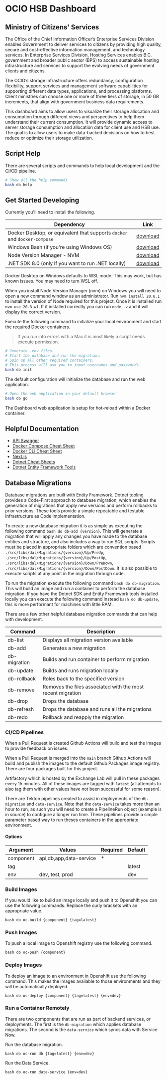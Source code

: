 # OCIO HSB Dashboard

## Ministry of Citizens' Services

The Office of the Chief Information Officer’s Enterprise Services Division enables Government to deliver services to citizens by providing high quality, secure and cost-effective information management, and technology services. In Enterprise Services Division, Hosting Services enables B.C. government and broader public sector (BPS) to access sustainable hosting infrastructure and services to support the evolving needs of government clients and citizens.

The OCIO’s storage infrastructure offers redundancy, configuration flexibility, support services and management software capabilities for supporting different data types, applications, and processing platforms. Client ministries can choose one or more of three tiers of storage, in 50 GB increments, that align with government business data requirements.

This dashboard aims to allow users to visualize their storage allocation and consumption through different views and perspectives to help them understand their current consumption. It will provide dynamic access to server storage consumption and allocation data for client use and HSB use. The goal is to allow users to make data-backed decisions on how to best reduce or optimize their storage utilization.

## Script Help

There are several scripts and commands to help local development and the CI/CD pipeline.

```bash
# Show all the help commands
bash do help
```

## Get Started Developing

Currently you'll need to install the following.

| Dependency                                                                | Link                                                               |
| ------------------------------------------------------------------------- | ------------------------------------------------------------------ |
| Docker Desktop, or equivalent that supports `docker` and `docker-compose` | [download](https://www.docker.com/products/docker-desktop/)        |
| Windows Bash (if you're using Windows OS)                                 | [download](https://git-scm.com/download/win)                       |
| Node Version Manager - NVM                                                | [download](https://github.com/coreybutler/nvm-windows/releases)    |
| .NET SDK 8.0 (only if you want to run .NET locally)                       | [download](https://dotnet.microsoft.com/en-us/download/dotnet/8.0) |

Docker Desktop on Windows defaults to WSL mode. This may work, but has known issues. You may need to turn WSL off.

When you install Node Version Manager (nvm) on Windows you will need to open a new command window as an administrator.
Run `nvm install 20.8.1` to install the version of Node required for this project.
Once it is installed run `nvm use 20.8.w1`.
If it installed correctly you can run `node -v` and it will display the correct version.

Execute the following command to initialize your local environment and start the required Docker containers.

> If you run into errors with a Mac it is most likely a script needs execute permission.

```bash
# Generate .env files.
# Start the database and run the migration.
# Spin up all other required containers.
# This process will ask you to input usernames and passwords.
bash do init
```

The default configuration will initialize the database and run the web application.

```bash
# Open the web application in your default browser
bash do go
```

The Dashboard web application is setup for hot-reload within a Docker container.

## Helpful Documentation

- [API Swagger](https://localhost:30005/api-docs)
- [Docker Compose Cheat Sheet](https://devhints.io/docker-compose)
- [Docker CLI Cheat Sheet](https://dockerlabs.collabnix.com/docker/cheatsheet/)
- [Next.js](https://nextjs.org/docs)
- [Dotnet Cheat Sheets](https://cheatography.com/tag/dotnet/)
- [Dotnet Entity Framework Tools](https://learn.microsoft.com/en-us/ef/core/cli/dotnet)

## Database Migrations

Database migrations are built with Entity Framework. Dotnet tooling provides a Code-First approach to database migration, which enables the generation of migrations that apply new versions and perform rollbacks to prior versions. These tools provide a simple repeatable and testable Infrastructure as Code implementation.

To create a new database migration it is as simple as executing the following command `bash do db-add {version}`. This will generate a migration that will apply any changes you have made to the database entities and structure, and also includes a way to run SQL scripts. Scripts must be placed in appropriate folders which are convention based `./src/libs/dal/Migrations/{version}/Up/PreUp`, `./src/libs/dal/Migrations/{version}/Up/PostUp`, `./src/libs/dal/Migrations/{version}/Down/PreDown`, `./src/libs/dal/Migrations/{version}/Down/PostDown`. It is also possible to execute scripts at any point in the migration through code.

To run the migration execute the following command `bash do db-migration`. This will build an image and run a container to perform the database migration. If you have the Dotnet SDK and Entity Framework tools installed locally you can execute the following command instead `bash do db-update`, this is more performant for machines with little RAM.

There are a few other helpful database migration commands that can help with development.

| Command      | Description                                                 |
| ------------ | ----------------------------------------------------------- |
| db-list      | Displays all migration version available                    |
| db-add       | Generates a new migration                                   |
| db-migration | Builds and run container to perform migration               |
| db-update    | Builds and runs migration locally                           |
| db-rollback  | Roles back to the specified version                         |
| db-remove    | Removes the files associated with the most recent migration |
| db-drop      | Drops the database                                          |
| db-refresh   | Drops the database and runs all the migrations              |
| db-redo      | Rollback and reapply the migration                          |

### CI/CD Pipelines

When a Pull Request is created Github Actions will build and test the images to provide feedback on issues.

When a Pull Request is merged into the `main` branch Github Actions will build and publish the images to the default Github Packages image registry. There are four packages built for this project.

Artifactory which is hosted by the Exchange Lab will pull in these packages every 15 minutes. All of these images are tagged with `latest` (all attempts to also tag them with other values have not been successful for some reason).

There are Tekton pipelines created to assist in deployments of the `db-migration` and `data-service`. Note that the `data-service` takes more than an hour to run, as such you will need to create a PipelineRun object (example is in source) to configure a longer run time. These pipelines provide a simple parameter based way to run theses containers in the appropriate environment.

#### Options

| Argument  | Values                  | Required | Default |
| --------- | ----------------------- | -------- | ------- |
| component | api,db,app,data-service | \*       |         |
| tag       |                         |          | latest  |
| env       | dev, test, prod         |          | dev     |

### Build Images

If you would like to build an image locally and push it to Openshift you can use the following commands. Replace the curly brackets with an appropriate value.

`bash do oc-build {component} {tag=latest}`

### Push Images

To push a local image to Openshift registry use the following command.

`bash do oc-push {component}`

### Deploy Images

To deploy an image to an environment in Openshift use the following command. This makes the images available to those environments and they will be automatically deployed.

`bash do oc-deploy {component} {tag=latest} {env=dev}`

### Run a Container Remotely

There are two components that are run as part of backend services, or deployments. The first is the `db-migration` which applies database migrations. The second is the `data-service` which syncs data with Service Now.

Run the database migration.

`bash do oc-run db {tag=latest} {env=dev}`

Run the Data Service.

`bash do oc-run data-service {env=dev}`
